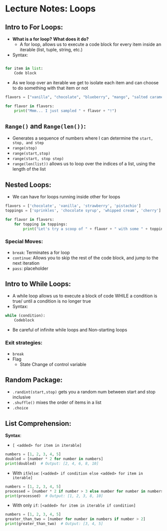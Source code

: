 # Lecture Notes: Loops

## Intro to For Loops:
- **What is a for loop?** **What does it do?**
    - A for loop, allows us to execute a code block for every item inside an iterable (list, tuple, string, etc.)
- Syntax: 
```python

for item in list:
	Code block
```
- As we loop over an iterable we get to isolate each item and can choose to do something with that item or not

```python
flavors = ["vanilla", "chocolate", "blueberry", "mango", "salted caramel"]

for flavor in flavors:
    print("Mmm... I just sampled " + flavor + "!")
```


## `Range()` and `Range(len())`:
- Generates a sequence of numbers where I can determine the `start, stop, and step`
- `range(stop)`
- `range(start,stop)`
- `range(start, stop step)`
- `range(len(list))` allows us to loop over the indices of a list, using the length of the list

## Nested Loops:
- We can have for loops running inside other for loops

```python
flavors = ['chocolate', 'vanilla', 'strawberry', 'pistachio']
toppings = ['sprinkles', 'chocolate syrup', 'whipped cream', 'cherry']

for flavor in flavors:
    for topping in toppings:
        print("Let's try a scoop of " + flavor + " with some " + topping + " on top!")
```


### Special Moves:
- `break`: Terminates a for loop
- `continue`: Allows you to skip the rest of the code block, and jump to the next iteration
- `pass`: placeholder




## Intro to While Loops:
- A while loop allows us to execute a block of code WHILE a condition is true/ until a condition is no longer true
- Syntax: 
```python
while (condition):
	Codeblock
```

- Be careful of infinite while loops and Non-starting loops

### Exit strategies:
- `break`
- Flag
    - State Change of control variable


## Random Package:
- `.randint(start,stop)` gets you a random num between start and stop inclusive
- `.shuffle()` mixes the order of items in a list
- `.choice`

## List Comprehension:
**Syntax**: 
- `[ <added> for item in iterable]`

```python
numbers = [1, 2, 3, 4, 5]
doubled = [number * 2 for number in numbers]
print(doubled)  # Output: [2, 4, 6, 8, 10]
```

- With `if`/`else`: `[<added> if condition else <added> for item in iterable]`

```python
numbers = [1, 2, 3, 4, 5]
processed = [number * 2 if number > 3 else number for number in numbers]
print(processed)  # Output: [1, 2, 3, 8, 10]
```

- With only `if`: `[<added> for item in iterable if condition]`

```python
numbers = [1, 2, 3, 4, 5]
greater_than_two = [number for number in numbers if number > 2]
print(greater_than_two)  # Output: [3, 4, 5]
```
